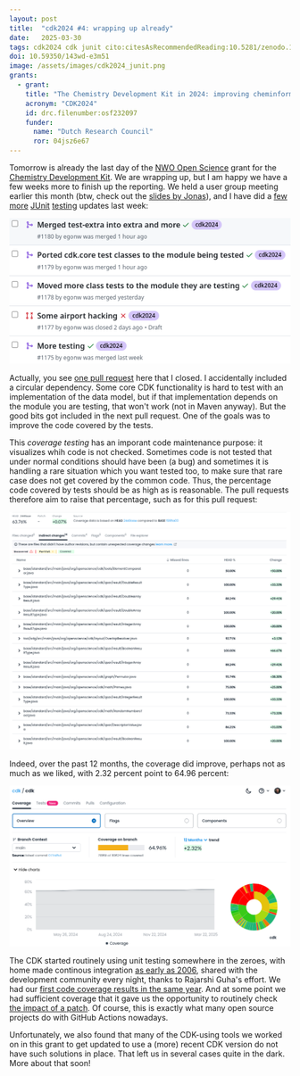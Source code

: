 ```yaml
---
layout: post
title:  "cdk2024 #4: wrapping up already"
date:   2025-03-30
tags: cdk2024 cdk junit cito:citesAsRecommendedReading:10.5281/zenodo.15058009
doi: 10.59350/143wd-e3m51
image: /assets/images/cdk2024_junit.png
grants:
  - grant:
    title: "The Chemistry Development Kit in 2024: improving cheminformatics research"
    acronym: "CDK2024"
    id: drc.filenumber:osf232097
    funder:
      name: "Dutch Research Council"
      ror: 04jsz6e67
---
```


Tomorrow is already the last day of the [NWO Open Science](https://www.nwo.nl/en/researchprogrammes/open-science/open-science-fund) grant
for the [Chemistry Development Kit](https://cdk.github.io/). We are wrapping up, but I am happy we have a few weeks more
to finish up the reporting. We held a user group meeting earlier this month (btw, check out the [slides by Jonas](https://doi.org/10.5281/zenodo.15058009)),
and I have did a [few](https://github.com/cdk/cdk/pull/1175) [more](https://github.com/cdk/cdk/pull/1178)
[JUnit](https://github.com/cdk/cdk/pull/1179) [testing](https://github.com/cdk/cdk/pull/1180) updates last week:

![](/assets/images/cdk2024_junit.png)

Actually, you see [one pull request](https://github.com/cdk/cdk/pull/1177) here that I closed. I accidentally included a
circular dependency. Some core CDK functionality is hard to test with an implementation of the data model, but if that
implementation depends on the module you are testing, that won't work (not in Maven anyway). But the good bits got included
in the next pull request. One of the goals was to improve the code covered by the tests.

This *coverage testing* has an imporant code maintenance purpose: it visualizes whih code is not checked. Sometimes
code is not tested that under normal conditions should have been (a bug) and sometimes it is handling a rare situation
which you want tested too, to make sure that rare case does not get covered by the common code. Thus, the percentage
code covered by tests should be as high as is reasonable. The pull requests therefore aim to raise that percentage,
such as for this pull request:

![](/assets/images/cdk2024_coverage.png)

Indeed, over the past 12 months, the coverage did improve, perhaps not as much as we liked, with 2.32 percent point
to 64.96 percent:

![](/assets/images/cdk2024_coverage2.png)

The CDK started routinely using unit testing somewhere in the zeroes, with home made continous integration
[as early as 2006](https://chem-bla-ics.linkedchemistry.info/2006/05/01/nightly-cdk-builds-now-available.html),
shared with the development community every night, thanks to Rajarshi Guha's effort. We had our
[first code coverage results in the same year](https://chem-bla-ics.linkedchemistry.info/2006/11/28/code-coverage-making-sure-your-code-is.html).
And at some point we had sufficient coverage that it gave us the opportunity to routinely check
[the impact of a patch](https://chem-bla-ics.linkedchemistry.info/2007/11/07/comparing-junit-test-results-between.html).
Of course, this is exactly what many open source projects do with GitHub Actions nowadays.

Unfortunately, we also found that many of the CDK-using tools we worked on in this grant to get updated to
use a (more) recent CDK version do not have such solutions in place. That left us in several cases quite
in the dark. More about that soon!

